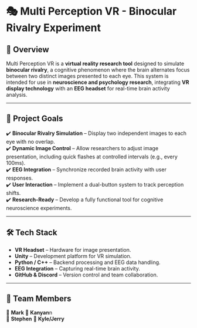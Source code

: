 # 🎭 Multi Perception VR - Binocular Rivalry Experiment  

## 🧠 Overview  
Multi Perception VR is a **virtual reality research tool** designed to simulate **binocular rivalry**, a cognitive phenomenon where the brain alternates focus between two distinct images presented to each eye. This system is intended for use in **neuroscience and psychology research**, integrating **VR display technology** with an **EEG headset** for real-time brain activity analysis.

---

## 🎯 Project Goals  
✔️ **Binocular Rivalry Simulation** – Display two independent images to each eye with no overlap.  
✔️ **Dynamic Image Control** – Allow researchers to adjust image presentation, including quick flashes at controlled intervals (e.g., every 100ms).  
✔️ **EEG Integration** – Synchronize recorded brain activity with user responses.  
✔️ **User Interaction** – Implement a dual-button system to track perception shifts.  
✔️ **Research-Ready** – Develop a fully functional tool for cognitive neuroscience experiments.

---

## 🛠 Tech Stack  
- **VR Headset** – Hardware for image presentation.  
- **Unity** – Development platform for VR simulation.  
- **Python / C++** – Backend processing and EEG data handling.  
- **EEG Integration** – Capturing real-time brain activity.  
- **GitHub & Discord** – Version control and team collaboration.

---

## 👥 Team Members  
🔹 **Mark**
🔹 **Kanyan**n  
🔹 **Stephen** 
🔹 **Kyle/Jerry**

